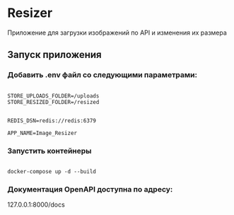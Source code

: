 # Resizer

Приложение для загрузки изображений по API и изменения их размера

## Запуск приложения

### Добавить .env файл со следующими параметрами:

```

STORE_UPLOADS_FOLDER=/uploads
STORE_RESIZED_FOLDER=/resized


REDIS_DSN=redis://redis:6379

APP_NAME=Image_Resizer

```

### Запустить контейнеры

```

docker-compose up -d --build

```

### Документация OpenAPI доступна по адресу: 

127.0.0.1:8000/docs

